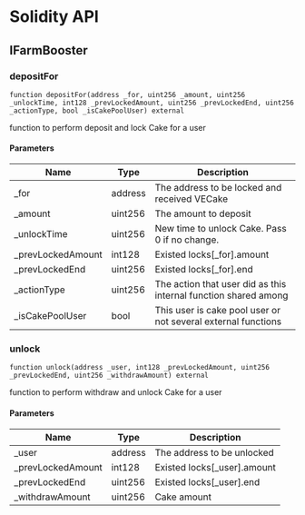 # Solidity API

## IFarmBooster

### depositFor

```solidity
function depositFor(address _for, uint256 _amount, uint256 _unlockTime, int128 _prevLockedAmount, uint256 _prevLockedEnd, uint256 _actionType, bool _isCakePoolUser) external
```

function to perform deposit and lock Cake for a user

#### Parameters

| Name | Type | Description |
| ---- | ---- | ----------- |
| _for | address | The address to be locked and received VECake |
| _amount | uint256 | The amount to deposit |
| _unlockTime | uint256 | New time to unlock Cake. Pass 0 if no change. |
| _prevLockedAmount | int128 | Existed locks[_for].amount |
| _prevLockedEnd | uint256 | Existed locks[_for].end |
| _actionType | uint256 | The action that user did as this internal function shared among |
| _isCakePoolUser | bool | This user is cake pool user or not several external functions |

### unlock

```solidity
function unlock(address _user, int128 _prevLockedAmount, uint256 _prevLockedEnd, uint256 _withdrawAmount) external
```

function to perform withdraw and unlock Cake for a user

#### Parameters

| Name | Type | Description |
| ---- | ---- | ----------- |
| _user | address | The address to be unlocked |
| _prevLockedAmount | int128 | Existed locks[_user].amount |
| _prevLockedEnd | uint256 | Existed locks[_user].end |
| _withdrawAmount | uint256 | Cake amount |

